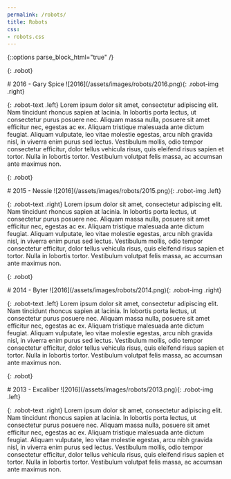 ```yaml
---
permalink: /robots/
title: Robots
css:
- robots.css
---
```

{::options parse_block_html="true" /}

{: .robot}
<div>
# 2016 - Gary Spice
![2016](/assets/images/robots/2016.png){: .robot-img .right}

{: .robot-text .left}
Lorem ipsum dolor sit amet, consectetur adipiscing elit. Nam tincidunt rhoncus sapien at lacinia. In lobortis porta lectus, ut consectetur purus posuere nec. Aliquam massa nulla, posuere sit amet efficitur nec, egestas ac ex. Aliquam tristique malesuada ante dictum feugiat. Aliquam vulputate, leo vitae molestie egestas, arcu nibh gravida nisl, in viverra enim purus sed lectus. Vestibulum mollis, odio tempor consectetur efficitur, dolor tellus vehicula risus, quis eleifend risus sapien et tortor. Nulla in lobortis tortor. Vestibulum volutpat felis massa, ac accumsan ante maximus non.
</div>

{: .robot}
<div>
# 2015 - Nessie
![2016](/assets/images/robots/2015.png){: .robot-img .left}

{: .robot-text .right}
Lorem ipsum dolor sit amet, consectetur adipiscing elit. Nam tincidunt rhoncus sapien at lacinia. In lobortis porta lectus, ut consectetur purus posuere nec. Aliquam massa nulla, posuere sit amet efficitur nec, egestas ac ex. Aliquam tristique malesuada ante dictum feugiat. Aliquam vulputate, leo vitae molestie egestas, arcu nibh gravida nisl, in viverra enim purus sed lectus. Vestibulum mollis, odio tempor consectetur efficitur, dolor tellus vehicula risus, quis eleifend risus sapien et tortor. Nulla in lobortis tortor. Vestibulum volutpat felis massa, ac accumsan ante maximus non.
</div>

{: .robot}
<div>
# 2014 - Byter
![2016](/assets/images/robots/2014.png){: .robot-img .right}

{: .robot-text .left}
Lorem ipsum dolor sit amet, consectetur adipiscing elit. Nam tincidunt rhoncus sapien at lacinia. In lobortis porta lectus, ut consectetur purus posuere nec. Aliquam massa nulla, posuere sit amet efficitur nec, egestas ac ex. Aliquam tristique malesuada ante dictum feugiat. Aliquam vulputate, leo vitae molestie egestas, arcu nibh gravida nisl, in viverra enim purus sed lectus. Vestibulum mollis, odio tempor consectetur efficitur, dolor tellus vehicula risus, quis eleifend risus sapien et tortor. Nulla in lobortis tortor. Vestibulum volutpat felis massa, ac accumsan ante maximus non.
</div>

{: .robot}
<div>
# 2013 - Excaliber
![2016](/assets/images/robots/2013.png){: .robot-img .left}

{: .robot-text .right}
Lorem ipsum dolor sit amet, consectetur adipiscing elit. Nam tincidunt rhoncus sapien at lacinia. In lobortis porta lectus, ut consectetur purus posuere nec. Aliquam massa nulla, posuere sit amet efficitur nec, egestas ac ex. Aliquam tristique malesuada ante dictum feugiat. Aliquam vulputate, leo vitae molestie egestas, arcu nibh gravida nisl, in viverra enim purus sed lectus. Vestibulum mollis, odio tempor consectetur efficitur, dolor tellus vehicula risus, quis eleifend risus sapien et tortor. Nulla in lobortis tortor. Vestibulum volutpat felis massa, ac accumsan ante maximus non.
</div>
